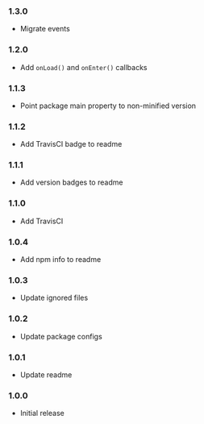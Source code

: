 ### 1.3.0
* Migrate events

### 1.2.0
* Add `onLoad()` and `onEnter()` callbacks

### 1.1.3
* Point package main property to non-minified version

### 1.1.2
* Add TravisCI badge to readme

### 1.1.1
* Add version badges to readme

### 1.1.0
* Add TravisCI

### 1.0.4
* Add npm info to readme

### 1.0.3
* Update ignored files

### 1.0.2
* Update package configs

### 1.0.1
* Update readme

### 1.0.0
* Initial release

